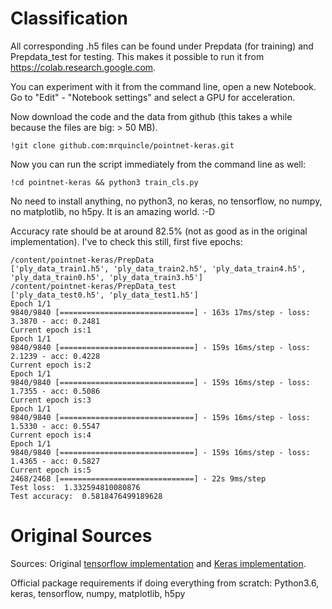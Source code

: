 # Classification

All corresponding .h5 files can be found under Prepdata (for training) and Prepdata_test for testing. This makes it possible to run it from https://colab.research.google.com.

You can experiment with it from the command line, open a new Notebook. Go to "Edit" - "Notebook settings" and select a GPU for acceleration.

Now download the code and the data from github (this takes a while because the files are big: > 50 MB).

    !git clone github.com:mrquincle/pointnet-keras.git

Now you can run the script immediately from the command line as well:

    !cd pointnet-keras && python3 train_cls.py

No need to install anything, no python3, no keras, no tensorflow, no numpy, no matplotlib, no h5py. It is an amazing world. :-D

Accuracy rate should be at around 82.5% (not as good as in the original implementation). I've to check this still, first five epochs:

    /content/pointnet-keras/PrepData                                                                                    
    ['ply_data_train1.h5', 'ply_data_train2.h5', 'ply_data_train4.h5', 'ply_data_train0.h5', 'ply_data_train3.h5']      
    /content/pointnet-keras/PrepData_test                                                                               
    ['ply_data_test0.h5', 'ply_data_test1.h5']                                                                          
    Epoch 1/1                                                                                                           
    9840/9840 [==============================] - 163s 17ms/step - loss: 3.3870 - acc: 0.2481                            
    Current epoch is:1                                                                                                  
    Epoch 1/1                                                                                                           
    9840/9840 [==============================] - 159s 16ms/step - loss: 2.1239 - acc: 0.4228                            
    Current epoch is:2                                                                                                  
    Epoch 1/1                                                                                                           
    9840/9840 [==============================] - 159s 16ms/step - loss: 1.7355 - acc: 0.5086                            
    Current epoch is:3                                                                                                  
    Epoch 1/1                                                                                                           
    9840/9840 [==============================] - 159s 16ms/step - loss: 1.5330 - acc: 0.5547                            
    Current epoch is:4                                                                                                  
    Epoch 1/1                                                                                                           
    9840/9840 [==============================] - 159s 16ms/step - loss: 1.4365 - acc: 0.5827                            
    Current epoch is:5                                                                                                  
    2468/2468 [==============================] - 22s 9ms/step                                                           
    Test loss:  1.332594810080876                                                                                       
    Test accuracy:  0.5818476499189628                                                               


# Original Sources

Sources: Original [tensorflow implementation](https://github.com/charlesq34/pointnet) and [Keras implementation](https://github.com/garyli1019/pointnet-keras).

Official package requirements if doing everything from scratch: Python3.6, keras, tensorflow, numpy, matplotlib, h5py

